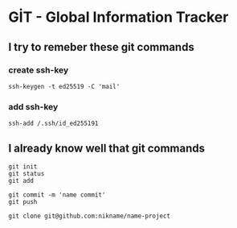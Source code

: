 GİT - Global Information Tracker
================================

I try to remeber these git commands
----------------------------

### create ssh-key  
`ssh-keygen -t ed25519 -C 'mail'`

### add ssh-key  
`ssh-add /.ssh/id_ed255191`


I already know well that git commands
-------------------------------------

```
git init
git status
git add

git commit -m 'name commit'
git push

git clone git@github.com:nikname/name-project
```
